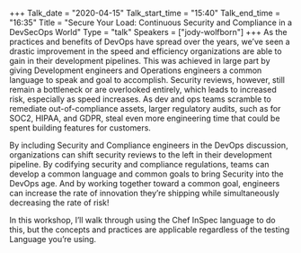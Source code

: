 +++
Talk_date = "2020-04-15"
Talk_start_time = "15:40"
Talk_end_time = "16:35"
Title = "Secure Your Load: Continuous Security and Compliance in a DevSecOps World"
Type = "talk"
Speakers = ["jody-wolfborn"]
+++
As the practices and benefits of DevOps have spread over the years, we’ve seen a drastic improvement in the speed and efficiency organizations are able to gain in their development pipelines. This was achieved in large part by giving Development engineers and Operations engineers a common language to speak and goal to accomplish. Security reviews, however, still remain a bottleneck or are overlooked entirely, which leads to increased risk, especially as speed increases. As dev and ops teams scramble to remediate out-of-compliance assets, larger regulatory audits, such as for SOC2, HIPAA, and GDPR, steal even more engineering time that could be spent building features for customers.

By including Security and Compliance engineers in the DevOps discussion, organizations can shift security reviews to the left in their development pipeline. By codifying security and compliance regulations, teams can develop a common language and common goals to bring Security into the DevOps age. And by working together toward a common goal, engineers can increase the rate of innovation they’re shipping while simultaneously decreasing the rate of risk!

In this workshop, I’ll walk through using the Chef InSpec language to do this, but the concepts and practices are applicable regardless of the testing Language you’re using.
